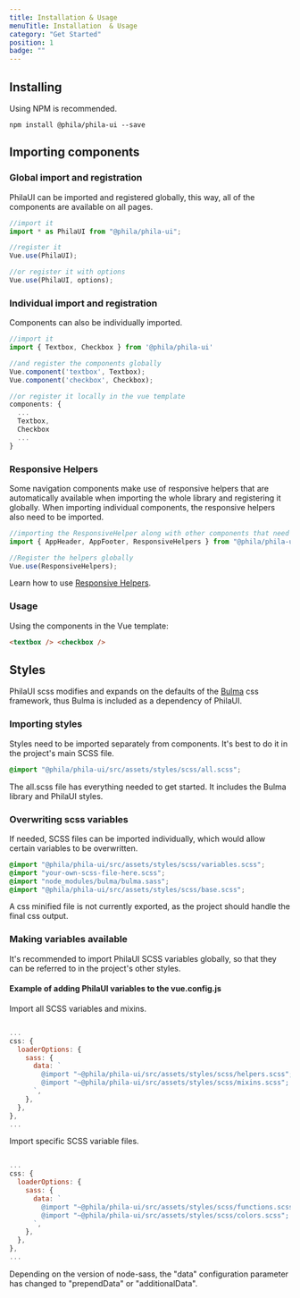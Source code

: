 ```yaml
---
title: Installation & Usage
menuTitle: Installation  & Usage
category: "Get Started"
position: 1
badge: ""
---
```


## Installing

Using NPM is recommended.

```
npm install @phila/phila-ui --save
```

## Importing components

### Global import and registration

PhilaUI can be imported and registered globally, this way, all of the components are available on all pages.

```js
//import it
import * as PhilaUI from "@phila/phila-ui";

//register it
Vue.use(PhilaUI);

//or register it with options
Vue.use(PhilaUI, options);
```

### Individual import and registration

Components can also be individually imported.

```js
//import it
import { Textbox, Checkbox } from '@phila/phila-ui'

//and register the components globally
Vue.component('textbox', Textbox);
Vue.component('checkbox', Checkbox);

//or register it locally in the vue template
components: {
  ...
  Textbox,
  Checkbox
  ...
}
```

### Responsive Helpers

<alert type="warning">Some navigation components make use of responsive helpers that are automatically available when importing the whole library and registering it globally. When importing individual components, the responsive helpers also need to be imported.</alert>

```js
//importing the ResponsiveHelper along with other components that need it.
import { AppHeader, AppFooter, ResponsiveHelpers } from "@phila/phila-ui";

//Register the helpers globally
Vue.use(ResponsiveHelpers);
```

Learn how to use [Responsive Helpers](/responsive-helpers).

### Usage

Using the components in the Vue template:

```html
<textbox /> <checkbox />
```

## Styles

PhilaUI scss modifies and expands on the defaults of the [Bulma](https://bulma.io/) css framework, thus Bulma is included as a dependency of PhilaUI.

### Importing styles

Styles need to be imported separately from components. It's best to do it in the project's main SCSS file.

```scss
@import "@phila/phila-ui/src/assets/styles/scss/all.scss";
```

<alert>The all.scss file has everything needed to get started. It includes the Bulma library and PhilaUI styles.</alert>

### Overwriting scss variables

If needed, SCSS files can be imported individually, which would allow certain variables to be overwritten.

```scss
@import "@phila/phila-ui/src/assets/styles/scss/variables.scss";
@import "your-own-scss-file-here.scss";
@import "node_modules/bulma/bulma.sass";
@import "@phila/phila-ui/src/assets/styles/scss/base.scss";
```

<alert type="warning">A css minified file is not currently exported, as the project should handle the final css output.</alert>

### Making variables available

It's recommended to import PhilaUI SCSS variables globally, so that they can be referred to in the project's other styles.

#### Example of adding PhilaUI variables to the vue.config.js

Import all SCSS variables and mixins.

```js

...
css: {
  loaderOptions: {
    sass: {
      data: `
        @import "~@phila/phila-ui/src/assets/styles/scss/helpers.scss";
        @import "~@phila/phila-ui/src/assets/styles/scss/mixins.scss";
      `,
    },
  },
},
...
```

Import specific SCSS variable files.

```js

...
css: {
  loaderOptions: {
    sass: {
      data: `
        @import "~@phila/phila-ui/src/assets/styles/scss/functions.scss";
        @import "~@phila/phila-ui/src/assets/styles/scss/colors.scss";
      `,
    },
  },
},
...
```

<alert type="warning">Depending on the version of node-sass, the "data" configuration parameter has changed to "prependData" or "additionalData".</alert>
